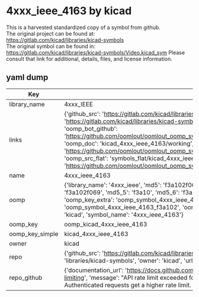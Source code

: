 # 4xxx_ieee_4163 by kicad  
This is a harvested standardized copy of a symbol from github.  
The original project can be found at:  
https://gitlab.com/kicad/libraries/kicad-symbols  
The original symbol can be found in:
https://gitlab.com/kicad/libraries/kicad-symbols/Video.kicad_sym
Please consult that link for additional, details, files, and license information.  
## yaml dump  
| Key | Value |  
| --- | --- |  
| library_name | 4xxx_IEEE |  
| links | {'github_src': 'https://gitlab.com/kicad/libraries/kicad-symbols/Video.kicad_sym', 'github_src_repo': 'https://gitlab.com/kicad/libraries/kicad-symbols', 'oomp_bot': 'kicad_4xxx_ieee_4163/working', 'oomp_bot_github': 'https://github.com/oomlout/oomlout_oomp_symbol_bot/tree/main/kicad_4xxx_ieee_4163/working', 'oomp_doc': 'kicad_4xxx_ieee_4163/working', 'oomp_doc_github': 'https://github.com/oomlout/oomlout_oomp_symbol_doc/tree/main/kicad_4xxx_ieee_4163/working', 'oomp_src_flat': 'symbols_flat/kicad_4xxx_ieee_4163/working', 'oomp_src_flat_github': 'https://github.com/oomlout/oomlout_oomp_symbol_src/tree/main/kicad_4xxx_ieee_4163/working'} |  
| name | 4xxx_ieee_4163 |  
| oomp | {'library_name': '4xxx_ieee', 'md5': 'f3a102f069e4fdbce8e26c48c3e56311', 'md5_10': 'f3a102f069', 'md5_5': 'f3a10', 'md5_6': 'f3a102', 'oomp_key': 'oomp_4xxx_ieee_4163', 'oomp_key_extra': 'oomp_symbol_4xxx_ieee_4163', 'oomp_key_full': 'oomp_symbol_4xxx_ieee_4163_f3a102', 'oomp_key_simple': '4xxx_ieee_4163', 'owner_name': 'kicad', 'symbol_name': '4xxx_ieee_4163'} |  
| oomp_key | oomp_kicad_4xxx_ieee_4163 |  
| oomp_key_simple | kicad_4xxx_ieee_4163 |  
| owner | kicad |  
| repo | {'github_src': 'https://gitlab.com/kicad/libraries/kicad-symbols/Video.kicad_sym', 'name': 'libraries/kicad-symbols', 'owner': 'kicad', 'url': 'https://gitlab.com/kicad/libraries/kicad-symbols'} |  
| repo_github | {'documentation_url': 'https://docs.github.com/rest/overview/resources-in-the-rest-api#rate-limiting', 'message': "API rate limit exceeded for 84.66.173.59. (But here's the good news: Authenticated requests get a higher rate limit. Check out the documentation for more details.)"} |  

